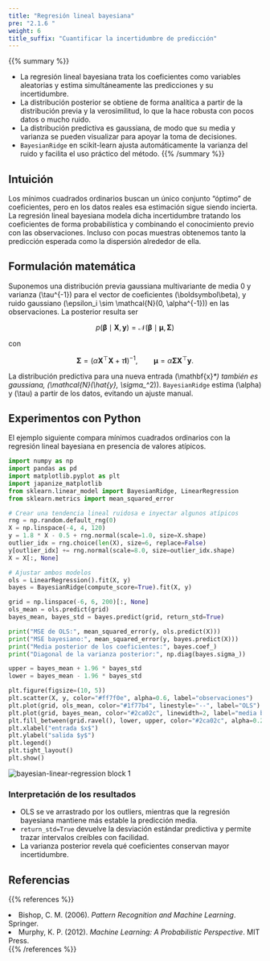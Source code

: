 ```yaml
---
title: "Regresión lineal bayesiana"
pre: "2.1.6 "
weight: 6
title_suffix: "Cuantificar la incertidumbre de predicción"
---
```


{{% summary %}}
- La regresión lineal bayesiana trata los coeficientes como variables aleatorias y estima simultáneamente las predicciones y su incertidumbre.
- La distribución posterior se obtiene de forma analítica a partir de la distribución previa y la verosimilitud, lo que la hace robusta con pocos datos o mucho ruido.
- La distribución predictiva es gaussiana, de modo que su media y varianza se pueden visualizar para apoyar la toma de decisiones.
- `BayesianRidge` en scikit-learn ajusta automáticamente la varianza del ruido y facilita el uso práctico del método.
{{% /summary %}}

## Intuición
Los mínimos cuadrados ordinarios buscan un único conjunto “óptimo” de coeficientes, pero en los datos reales esa estimación sigue siendo incierta. La regresión lineal bayesiana modela dicha incertidumbre tratando los coeficientes de forma probabilística y combinando el conocimiento previo con las observaciones. Incluso con pocas muestras obtenemos tanto la predicción esperada como la dispersión alrededor de ella.

## Formulación matemática
Suponemos una distribución previa gaussiana multivariante de media 0 y varianza \(\tau^{-1}\) para el vector de coeficientes \(\boldsymbol\beta\), y ruido gaussiano \(\epsilon_i \sim \mathcal{N}(0, \alpha^{-1})\) en las observaciones. La posterior resulta ser

$$
p(\boldsymbol\beta \mid \mathbf{X}, \mathbf{y}) = \mathcal{N}(\boldsymbol\beta \mid \boldsymbol\mu, \mathbf{\Sigma})
$$

con

$$
\mathbf{\Sigma} = (\alpha \mathbf{X}^\top \mathbf{X} + \tau \mathbf{I})^{-1}, \qquad
\boldsymbol\mu = \alpha \mathbf{\Sigma} \mathbf{X}^\top \mathbf{y}.
$$

La distribución predictiva para una nueva entrada \(\mathbf{x}_*\) también es gaussiana, \(\mathcal{N}(\hat{y}_*, \sigma_*^2)\). `BayesianRidge` estima \(\alpha\) y \(\tau\) a partir de los datos, evitando un ajuste manual.

## Experimentos con Python
El ejemplo siguiente compara mínimos cuadrados ordinarios con la regresión lineal bayesiana en presencia de valores atípicos.

```python
import numpy as np
import pandas as pd
import matplotlib.pyplot as plt
import japanize_matplotlib
from sklearn.linear_model import BayesianRidge, LinearRegression
from sklearn.metrics import mean_squared_error

# Crear una tendencia lineal ruidosa e inyectar algunos atípicos
rng = np.random.default_rng(0)
X = np.linspace(-4, 4, 120)
y = 1.8 * X - 0.5 + rng.normal(scale=1.0, size=X.shape)
outlier_idx = rng.choice(len(X), size=6, replace=False)
y[outlier_idx] += rng.normal(scale=8.0, size=outlier_idx.shape)
X = X[:, None]

# Ajustar ambos modelos
ols = LinearRegression().fit(X, y)
bayes = BayesianRidge(compute_score=True).fit(X, y)

grid = np.linspace(-6, 6, 200)[:, None]
ols_mean = ols.predict(grid)
bayes_mean, bayes_std = bayes.predict(grid, return_std=True)

print("MSE de OLS:", mean_squared_error(y, ols.predict(X)))
print("MSE bayesiano:", mean_squared_error(y, bayes.predict(X)))
print("Media posterior de los coeficientes:", bayes.coef_)
print("Diagonal de la varianza posterior:", np.diag(bayes.sigma_))

upper = bayes_mean + 1.96 * bayes_std
lower = bayes_mean - 1.96 * bayes_std

plt.figure(figsize=(10, 5))
plt.scatter(X, y, color="#ff7f0e", alpha=0.6, label="observaciones")
plt.plot(grid, ols_mean, color="#1f77b4", linestyle="--", label="OLS")
plt.plot(grid, bayes_mean, color="#2ca02c", linewidth=2, label="media bayesiana")
plt.fill_between(grid.ravel(), lower, upper, color="#2ca02c", alpha=0.2, label="IC 95%")
plt.xlabel("entrada $x$")
plt.ylabel("salida $y$")
plt.legend()
plt.tight_layout()
plt.show()
```

![bayesian-linear-regression block 1](/images/basic/regression/bayesian-linear-regression_block01_es.png)

### Interpretación de los resultados
- OLS se ve arrastrado por los outliers, mientras que la regresión bayesiana mantiene más estable la predicción media.
- `return_std=True` devuelve la desviación estándar predictiva y permite trazar intervalos creíbles con facilidad.
- La varianza posterior revela qué coeficientes conservan mayor incertidumbre.

## Referencias
{{% references %}}
<li>Bishop, C. M. (2006). <i>Pattern Recognition and Machine Learning</i>. Springer.</li>
<li>Murphy, K. P. (2012). <i>Machine Learning: A Probabilistic Perspective</i>. MIT Press.</li>
{{% /references %}}
